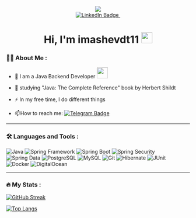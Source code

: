 <div id="header" align="center">
  <img src="https://i.giphy.com/media/v1.Y2lkPTc5MGI3NjExNWx6M2RzYm5wemJudWJqZ2tmd3psaXY2MW1zZnY1dXBxenhsenN2aCZlcD12MV9pbnRlcm5hbF9naWZfYnlfaWQmY3Q9Zw/Rpl1sod1vCXK0L2SUN/giphy.gif"/>
</div>

<div id="badges" align="center">
  <a href="https://www.linkedin.com/in/diyas-imashev/">
    <img src="https://img.shields.io/badge/LinkedIn-blue?style=for-the-badge&logo=linkedin&logoColor=white" alt="LinkedIn Badge"/>
  </a>
  <img src="https://komarev.com/ghpvc/?username=imashevdt11&style=flat-square&color=blue" alt=""/>
  <h1> Hi, I'm imashevdt11
    <img src="https://media.giphy.com/media/hvRJCLFzcasrR4ia7z/giphy.gif" width="30px"/>
  </h1>
</div>

### :man_technologist: About Me :

- :telescope: I am a Java Backend Developer <img src="https://media.giphy.com/media/WUlplcMpOCEmTGBtBW/giphy.gif" width="30">

- :seedling: studying "Java: The Complete Reference" book by Herbert Shildt

- :zap: In my free time, I do different things

- :mailbox:How to reach me: [![Telegram Badge](https://img.shields.io/badge/imashevdt-blue?style=flat&logo=Telegram&logoColor=white)](https://t.me/imashevdt)

---

### :hammer_and_wrench: Languages and Tools :

![Java](https://img.shields.io/badge/java-%23ED8B00.svg?style=for-the-badge&logo=openjdk&logoColor=white)
![Spring Framework](https://img.shields.io/badge/Spring_Framework-6DB33F?style=for-the-badge&logo=spring&logoColor=white)
![Spring Boot](https://img.shields.io/badge/Spring_Boot-6DB33F?style=for-the-badge&logo=spring-boot&logoColor=white)
![Spring Security](https://img.shields.io/badge/Spring_Security-6DB33F?style=for-the-badge&logo=spring-security&logoColor=white)
![Spring Data](https://img.shields.io/badge/Spring_Data-6DB33F?style=for-the-badge&logo=spring&logoColor=white)
![PostgreSQL](https://img.shields.io/badge/PostgreSQL-000?style=for-the-badge&logo=postgresql)
![MySQL](https://img.shields.io/badge/MySQL-00000F?style=for-the-badge&logo=mysql&logoColor=white)
![Git](https://img.shields.io/badge/Git-F05032?style=for-the-badge&logo=git&logoColor=white)
![Hibernate](https://img.shields.io/badge/Hibernate-59666C?style=for-the-badge&logo=hibernate&logoColor=white)
![JUnit](https://img.shields.io/badge/JUnit-25A162?style=for-the-badge&logo=junit5&logoColor=white)
![Docker](https://img.shields.io/badge/Docker-2496ED?style=for-the-badge&logo=docker&logoColor=white)
![DigitalOcean](https://img.shields.io/badge/DigitalOcean-0080FF?style=for-the-badge&logo=digitalocean&logoColor=white)

---

### :fire: My Stats :

[![GitHub Streak](https://streak-stats.demolab.com?user=imashevdt11&theme=transparent&hide_border=true&mode=weekly&fire=FF2222&dates=2C68F6&currStreakLabel=2C68F6&currStreakNum=2C68F6)](https://git.io/streak-stats)

[![Top Langs](https://github-readme-stats.vercel.app/api/top-langs/?username=imashevdt11&layout=compact&theme=vision-friendly-dark)](https://github.com/anuraghazra/github-readme-stats)
